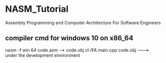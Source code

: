 # NASM_Tutorial
Assembly Programming and Computer Architecture For Software Engineers

## compiler cmd for windows 10 on x86_64

nasm -f win 64 code.asm --> code.obj
cl /FA main.cpp code.obj ---> under the development environment

